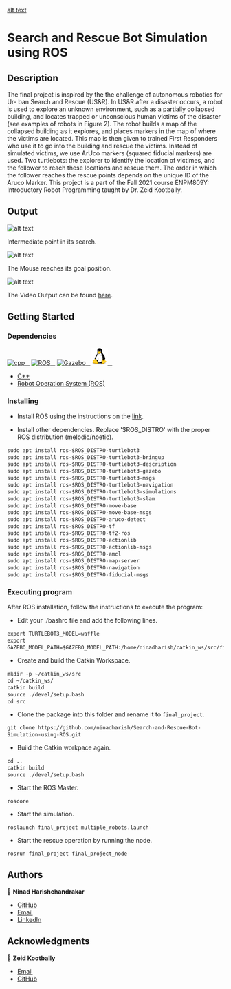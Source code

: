 [alt text](/output/output.gif)

# Search and Rescue Bot Simulation using ROS

## Description

The final project is inspired by the the challenge of autonomous robotics for Ur- ban Search and Rescue (US&R). In US&R after a disaster occurs, a robot is used to explore an unknown environment, such as a partially collapsed building, and locates trapped or unconscious human victims of the disaster (see examples of robots in Figure 2). The robot builds a map of the collapsed building as it explores, and places markers in the map of where the victims are located. This map is then given to trained First Responders who use it to go into the building and rescue the victims. Instead of simulated victims, we use ArUco markers (squared fiducial markers) are used. Two turtlebots: the explorer to identify the location of victimes, and the follower to reach these locations and rescue them. The order in which the follower reaches the rescue points depends on the unique ID of the Aruco Marker. This project is a part of the Fall 2021 course ENPM809Y: Introductory Robot Programming taught by Dr. Zeid Kootbally.

## Output

![alt text](/output/output1.png)

Intermediate point in its search.

![alt text](/output/output2.png)

The Mouse reaches its goal position.

![alt text](/output/output3.png)


The Video Output can be found [here]().


## Getting Started

### Dependencies

<p align="left"> 
<a href="https://www.cplusplus.com/" target="_blank" rel="noreferrer"> <img src="https://upload.wikimedia.org/wikipedia/commons/thumb/1/18/ISO_C%2B%2B_Logo.svg/800px-ISO_C%2B%2B_Logo.svg.png" alt="cpp" width="40" height="40"/> &ensp;</a>
<a href="https://www.ros.org/" target="_blank" rel="noreferrer"> <img align="bottom" src="https://upload.wikimedia.org/wikipedia/commons/b/bb/Ros_logo.svg" alt="ROS" width="70" height="40"/> &ensp;</a>
<a href="https://gazebosim.org/" target="_blank" rel="noreferrer"> <img align="bottom" src="https://upload.wikimedia.org/wikipedia/en/thumb/5/5e/Gazebo_logo_without_text.svg/300px-Gazebo_logo_without_text.svg.png?20150715002113" alt="Gazebo" width="60" height="50"/>&ensp; </a>
<a href="https://www.linux.org/" target="_blank" rel="noreferrer"> <img src="https://raw.githubusercontent.com/devicons/devicon/master/icons/linux/linux-original.svg" alt="linux" width="40" height="40"/> &ensp;</a>

* [C++](https://www.cplusplus.com/)
* [Robot Operation System (ROS)](http://wiki.ros.org/)

### Installing

* Install ROS using the instructions on the [link](http://wiki.ros.org/Installation/Ubuntu).

* Install other dependencies. Replace '$ROS_DISTRO' with the proper ROS distribution (melodic/noetic).
```
sudo apt install ros-$ROS_DISTRO-turtlebot3
sudo apt install ros-$ROS_DISTRO-turtlebot3-bringup
sudo apt install ros-$ROS_DISTRO-turtlebot3-description
sudo apt install ros-$ROS_DISTRO-turtlebot3-gazebo
sudo apt install ros-$ROS_DISTRO-turtlebot3-msgs
sudo apt install ros-$ROS_DISTRO-turtlebot3-navigation
sudo apt install ros-$ROS_DISTRO-turtlebot3-simulations
sudo apt install ros-$ROS_DISTRO-turtlebot3-slam
sudo apt install ros-$ROS_DISTRO-move-base
sudo apt install ros-$ROS_DISTRO-move-base-msgs
sudo apt install ros-$ROS_DISTRO-aruco-detect
sudo apt install ros-$ROS_DISTRO-tf
sudo apt install ros-$ROS_DISTRO-tf2-ros
sudo apt install ros-$ROS_DISTRO-actionlib
sudo apt install ros-$ROS_DISTRO-actionlib-msgs
sudo apt install ros-$ROS_DISTRO-amcl
sudo apt install ros-$ROS_DISTRO-map-server
sudo apt install ros-$ROS_DISTRO-navigation
sudo apt install ros-$ROS_DISTRO-fiducial-msgs
```

### Executing program

After ROS installation, follow the instructions to execute the program:

* Edit your ./bashrc file and add the following lines.
```
export TURTLEBOT3_MODEL=waffle
export GAZEBO_MODEL_PATH=$GAZEBO_MODEL_PATH:/home/ninadharish/catkin_ws/src/final_project/models
```

* Create and build the Catkin Workspace.
```
mkdir -p ~/catkin_ws/src
cd ~/catkin_ws/
catkin build
source ./devel/setup.bash
cd src
```

* Clone the package into this folder and rename it to `final_project`.
```
git clone https://github.com/ninadharish/Search-and-Rescue-Bot-Simulation-using-ROS.git
```

* Build the Catkin workpace again.
```
cd ..
catkin build
source ./devel/setup.bash
```

* Start the ROS Master.
```
roscore
```

* Start the simulation.
```
roslaunch final_project multiple_robots.launch
```

* Start the rescue operation by running the node.

```
rosrun final_project final_project_node
```


## Authors

👤 **Ninad Harishchandrakar**

* [GitHub](https://github.com/ninadharish)
* [Email](ninad.harish@gmail.com)
* [LinkedIn](https://linkedin.com/in/ninadharish)


## Acknowledgments

👤 **Zeid Kootbally**

* [Email](zeidk@umd.edu)
* [GitHub](https://github.com/zeidk)